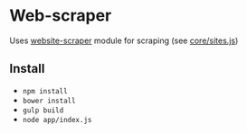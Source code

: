 # Web-scraper
Uses [website-scraper](https://github.com/s0ph1e/node-website-scraper) module for scraping (see [core/sites.js](https://github.com/s0ph1e/web-scraper/blob/master/core/sites.js#L37))

## Install

- `npm install`
- `bower install`
- `gulp build`
- `node app/index.js`

